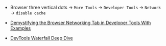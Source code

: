 
* Browser three vertical dots -> `More Tools` -> `Developer Tools` -> `Network` -> `disable cache`

* [Demystifying the Browser Networking Tab in Developer Tools With Examples](https://www.youtube.com/watch?v=LBgfSwX4GDI)

* [DevTools Waterfall Deep Dive](https://www.youtube.com/watch?v=6TEwVDNA7bI)
